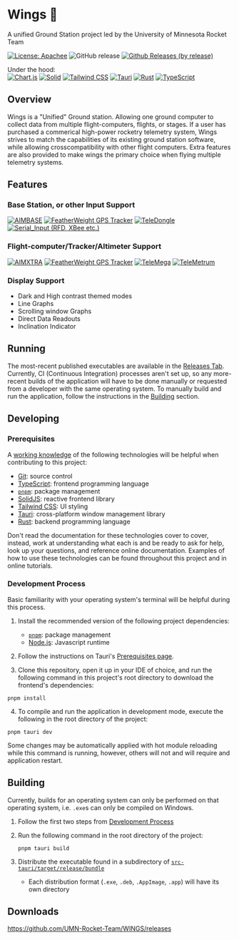 Wings 📡
========
A unified Ground Station project led by the University of Minnesota Rocket Team  

[![License: Apachee](https://img.shields.io/badge/License-Apachev2-blue)](https://www.apache.org/licenses/LICENSE-2.0)
![GitHub release](https://img.shields.io/github/release/UMN-Rocket-Team/WINGS.svg)
[![Github Releases (by release)](https://img.shields.io/github/downloads/UMN-Rocket-Team/WINGS/latest/total.svg)](https://GitHub.com/UMN-Rocket-Team/WINGS/releases/)

Under the hood:  
[![Chart.js](https://img.shields.io/badge/Chart.js-FF6384?logo=chartdotjs&logoColor=fff)](#)
[![Solid](https://img.shields.io/badge/Solid-2C4F7C?logo=solid&logoColor=fff)](#)
[![Tailwind CSS](https://img.shields.io/badge/Tailwind%20CSS-%2338B2AC.svg?logo=tailwind-css&logoColor=white)](#)
[![Tauri](https://img.shields.io/badge/Tauri-24C8D8?logo=tauri&logoColor=fff)](#)
[![Rust](https://img.shields.io/badge/Rust-%23000000.svg?e&logo=rust&logoColor=white)](#)
[![TypeScript](https://img.shields.io/badge/TypeScript-3178C6?logo=typescript&logoColor=fff)](#)

Overview
--------
Wings is a "Unified" Ground station. Allowing one ground computer to collect data from multiple flight-computers, flights, or stages. If a user has purchased a commerical high-power rocketry telemetry system, Wings strives to match the capabilities of its existing ground station software, while allowing crosscompatibility with other flight computers. Extra features are also provided to make wings the primary choice when flying multiple telemetry systems.

Features
--------
### Base Station, or other Input Support
[![AIMBASE](https://img.shields.io/badge/AIMBASE-cd2021)](https://entacore.com/electronics/aimbase)
[![FeatherWeight GPS Tracker](https://img.shields.io/badge/FeatherWeightTracker-3c4c6c)](https://www.featherweightaltimeters.com/featherweight-gps-tracker.html)
[![TeleDongle](https://img.shields.io/badge/TeleDongle-8607dc)](https://altusmetrum.org/TeleDongle/)
[![Serial_Input (RFD, XBee etc.)](https://img.shields.io/badge/Serial%20Input-b32029)](https://ftdichip.com/products/ttl-234x-5v/)  

### Flight-computer/Tracker/Altimeter Support
[![AIMXTRA](https://img.shields.io/badge/AIMXTRA-cd2021)](https://entacore.com/electronics/aimxtra)
[![FeatherWeight GPS Tracker](https://img.shields.io/badge/FeatherWeightTracker-3c4c6c)](https://www.featherweightaltimeters.com/featherweight-gps-tracker.html)
[![TeleMega](https://img.shields.io/badge/TeleMega-8607dc)](https://altusmetrum.org/TeleMega/)
[![TeleMetrum](https://img.shields.io/badge/TeleMetrum-8607dc)](https://altusmetrum.org/TeleMetrum/)  

### Display Support
- Dark and High contrast themed modes
- Line Graphs
- Scrolling window Graphs
- Direct Data Readouts
- Inclination Indicator

Running
-------
The most-recent published executables are available in the [Releases Tab](https://github.com/UMN-Rocket-Team/WINGS/releases). Currently, CI (Continuous Integration) processes aren't set up, so any more-recent builds of the application will have to be done manually or requested from a developer with the same operating system. To manually build and run the application, follow the instructions in the [Building](#building) section.

Developing
----------
### Prerequisites

A [working knowledge](https://en.wiktionary.org/wiki/working_knowledge) of the following technologies will be helpful when contributing to this project:

 - [Git](https://www.git-scm.com/): source control
 - [TypeScript](https://www.typescriptlang.org/): frontend programming language
 - [`pnpm`](https://www.pnpm.io/): package management
 - [SolidJS](https://www.solidjs.com/): reactive frontend library
 - [Tailwind CSS](https://tailwindcss.com/): UI styling
 - [Tauri](https://www.tauri.app/): cross-platform window management library
 - [Rust](https://www.rust-lang.org/): backend programming language

Don't read the documentation for these technologies cover to cover, instead, work at understanding what each is and be ready to ask for help, look up your questions, and reference online documentation. Examples of how to use these technologies can be found throughout this project and in online tutorials.

### Development Process

Basic familiarity with your operating system's terminal will be helpful during this process.

1. Install the recommended version of the following project dependencies:

   - [`pnpm`](https://pnpm.io/): package management
   - [Node.js](https://nodejs.org): Javascript runtime

2. Follow the instructions on Tauri's [Prerequisites page](https://tauri.app/v1/guides/getting-started/prerequisites).

3. Clone this repository, open it up in your IDE of choice, and run the following command in this project's root directory to download the frontend's dependencies:
```shell
pnpm install
```
4. To compile and run the application in development mode, execute the following in the root directory of the project:
```shell
pnpm tauri dev
```

Some changes may be automatically applied with hot module reloading while this command is running, however, others will not and will require and application restart.

## Building

Currently, builds for an operating system can only be performed on that operating system, i.e. `.exe`s can only be compiled on Windows.

1. Follow the first two steps from [Development Process](#development-process)

2. Run the following command in the root directory of the project:
   ```shell
   pnpm tauri build
   ```
3. Distribute the executable found in a subdirectory of [`src-tauri/target/release/bundle`](src-tauri/target/release/bundle)

   - Each distribution format (`.exe`, `.deb`, `.AppImage`, `.app`) will have its own directory

## Downloads

https://github.com/UMN-Rocket-Team/WINGS/releases
